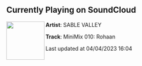 ## Currently Playing on SoundCloud

[<img align="left" width="100" src="https://i1.sndcdn.com/artworks-rwDMnJErrMdzzjOy-H1x8IA-t500x500.jpg">](https://soundcloud.com/sablevalley/minimix-010?in=rohaanofficial/sets/sable-valley)

**Artist**: SABLE VALLEY 

**Track**: MiniMix 010: Rohaan

Last updated at 04/04/2023 16:04
